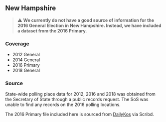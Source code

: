 ## New Hampshire

> :warning: **We currently do not have a good source of information for the 2016 General Election in New Hampshire. Instead, we have included a dataset from the 2016 Primary.**

### Coverage

- 2012 General
- 2014 General
- 2016 Primary
- 2018 General

### Source

State-wide polling place data for 2012, 2016 and 2018 was obtained from the Secretary of State through a public records request. The SoS was unable to find any records on the 2016 polling locations.

The 2016 Primary file included here is sourced from [DailyKos](https://www.scribd.com/document/323456700/New-Hampshire-Poll-Close-Times-Sept-2016) via Scribd.